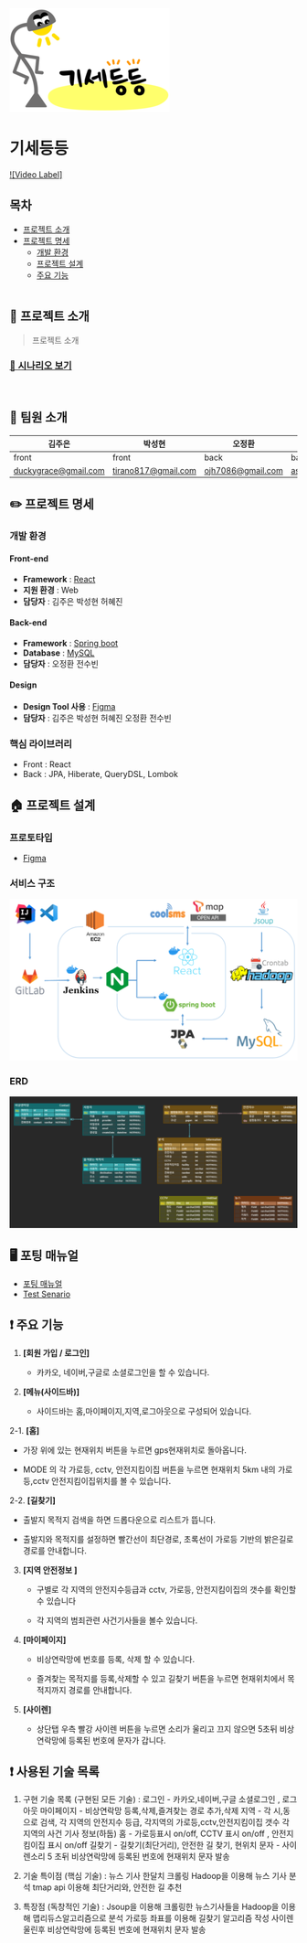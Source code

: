 <img src = './readme-asset/logo.png' />

# 기세등등

[![Video Label]]()

## 목차

- [프로젝트 소개](#-프로젝트-소개)     
- [프로젝트 명세](#-팀원-소개)
  - [개발 환경](#개발-환경)
  - [프로젝트 설계](#-프로젝트-설계)
  - [주요 기능](#-주요-기능)
  <br>

## 🙋 프로젝트 소개
> 프로젝트 소개
### [🔎 시나리오 보기](/exec/senario.md)

<br>

## 🤹 팀원 소개

| 김주은                                                       | 박성현                                                  | 오정환                                                  | 전수빈                                                  | 허혜진                                                  |
| ------------------------------------------------------------ | ------------------------------------------------------- | ------------------------------------------------------- | ------------------------------------------------------- | ------------------------------------------------------- |
| front                                        | front                           | back                                                  | back                                                 | front                   |
| [duckygrace@gmail.com](duckygrace@gmail.com)                           | [tirano817@gmail.com](tirano817@gmail.com)                  | [ojh7086@gmail.com](ojh7086@gmail.com)                | [asdfls980511@gmail.com](asdfls980511@gmail.com)            | [heo015414@gmail.com ](heo015414@gmail.com )                |

## ✏️ 프로젝트 명세
<!-- ### 배포 환경 
- __URL__ : https://i5a308.p.ssafy.io
- __배포 여부__ : O
- __접속 가능__ : 접속 가능
- __HTTPS 적용__ : O 
- __PORT__ :  
  - Mysql : 3306
  - Openvidu : 8443
<br>
 -->
### 개발 환경
#### Front-end
- __Framework__ : [React](https://ko.reactjs.org/)
- __지원 환경__ : Web
- __담당자__ : 김주은 박성현 허혜진

#### Back-end
- __Framework__ : [Spring boot](https://docs.spring.io/spring-boot/docs/current/reference/htmlsingle/)
- __Database__ : [MySQL](https://dev.mysql.com/doc/)
- __담당자__ : 오정환 전수빈

#### Design 
- __Design Tool 사용__ : [Figma](https://www.figma.com/)
- __담당자__ : 김주은 박성현 허혜진 오정환 전수빈

### 핵심 라이브러리 
- Front : React
- Back : JPA, Hiberate, QueryDSL, Lombok


## 🏠 프로젝트 설계

### 프로토타입
- [Figma](https://www.figma.com/file/6CPEvepGjPPIExcrsBqPp2/%EA%B8%B0%EC%84%B8%EB%93%B1%EB%93%B1)

### 서비스 구조
![architecture](readme-asset/architecture.png)

### ERD

![erd](readme-asset/erd.png)

## 🖥️ 포팅 매뉴얼
- [포팅 매뉴얼](./exec/포팅_메뉴얼.pdf)
- [Test Senario](./exec/senario.md)



## ❗ 주요 기능

1. **[회원 가입 / 로그인]** 

   - 카카오, 네이버,구글로 소셜로그인을 할 수 있습니다. 

2. **[메뉴(사이드바)]**

   - 사이드바는 홈,마이페이지,지역,로그아웃으로 구성되어 있습니다.
 

2-1. **[홈]**
     
   - 가장 위에 있는 현재위치 버튼을 누르면 gps현재위치로 돌아옵니다.
     
   - MODE 의 각 가로등, cctv, 안전지킴이집 버튼을 누르면 현재위치 5km 내의 가로등,cctv 안전지킴이집위치를 볼 수 있습니다.


2-2. **[길찾기]** 

   - 출발지 목적지 검색을 하면 드롭다운으로 리스트가 뜹니다.

   - 출발지와 목적지를 설정하면 빨간선이 최단경로, 초록선이 가로등 기반의 밝은길로 경로를 안내합니다.


3. **[지역 안전정보 ]** 

   - 구별로 각 지역의 안전지수등급과 cctv, 가로등, 안전지킴이집의 갯수를 확인할수 있습니다

   - 각 지역의 범죄관련 사건기사들을 볼수 있습니다.
   

4. **[마이페이지]** 

   - 비상연락망에 번호를 등록, 삭제 할 수 있습니다.

   - 즐겨찾는 목적지를 등록,삭제할 수 있고
길찾기 버튼을 누르면 현재위치에서 목적지까지 경로를 안내합니다.

5. **[사이렌]**

   - 상단탭 우측 빨강 사이렌 버튼을 누르면 소리가 울리고 끄지 않으면 5초뒤 비상연락망에 등록된 번호에 문자가 갑니다.

## ❗ 사용된 기술 목록

1. 구현 기술 목록 (구현된 모든 기술) : 
      로그인 - 카카오,네이버,구글 소셜로그인 , 로그아웃
      마이페이지 - 비상연락망 등록,삭제,즐겨찾는 경로 추가,삭제
      지역 - 각 시,동으로 검색, 각 지역의 안전지수 등급, 각지역의 가로등,cctv,안전지킴이집 갯수 
        각 지역의 사건 기사 정보(하둡)
      홈 - 가로등표시  on/off, CCTV 표시 on/off , 안전지킴이집 표시 on/off
      길찾기 - 길찾기(최단거리), 안전한 길 찾기, 현위치
      문자 - 사이렌소리 5 초뒤 비상연락망에 등록된 번호에 현재위치 문자 발송 

2. 기술 특이점 (핵심 기술) : 
     뉴스 기사 한달치 크롤링
     Hadoop을 이용해 뉴스 기사 분석
     tmap api 이용해 최단거리와, 안전한 길 추천

3. 특장점 (독창적인 기술) : 
     Jsoup을 이용해 크롤링한 뉴스기사들을 Hadoop을 이용해 맵리듀스알고리즘으로 분석
     가로등 좌표를 이용해 길찾기 알고리즘 작성
     사이렌 울린후 비상연락망에 등록된 번호에 현재위치 문자 발송

